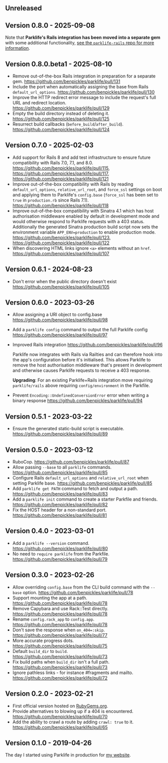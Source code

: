 ## Unreleased

## Version 0.8.0 - 2025-09-08

Note that **Parklife's Rails integration has been moved into a separate gem** with some additional functionality, [see the `parklife-rails` repo for more information](https://github.com/benpickles/parklife-rails).

## Version 0.8.0.beta1 - 2025-08-10

- Remove out-of-the-box Rails integration in preparation for a separate gem. <https://github.com/benpickles/parklife/pull/131>
- Include the port when automatically assigning the base from Rails `default_url_options`. <https://github.com/benpickles/parklife/pull/130>
- Improve the HTTP redirect error message to include the request's full URL and redirect location. <https://github.com/benpickles/parklife/pull/129>
- Empty the build directory instead of deleting it. <https://github.com/benpickles/parklife/pull/125>
- Resurrect build callbacks (`before_build`/`after_build`). <https://github.com/benpickles/parklife/pull/124>

## Version 0.7.0 - 2025-02-03

- Add support for Rails 8 and add test infrastructure to ensure future compatibility with Rails 7.0, 7.1, and 8.0. <https://github.com/benpickles/parklife/pull/115>, <https://github.com/benpickles/parklife/pull/117>, <https://github.com/benpickles/parklife/pull/121>
- Improve out-of-the-box compatibility with Rails by reading `default_url_options`, `relative_url_root`, and `force_ssl` settings on boot and applying them to Parklife's `config.base` (`force_ssl` has been set to `true` in `production.rb` since Rails 7.1). <https://github.com/benpickles/parklife/pull/118>
- Improve out-of-the-box compatibility with Sinatra 4.1 which has host authorisation middleware enabled by default in development mode and would otherwise respond to Parklife requests with a 403 status. Additionally the generated Sinatra production build script now sets the environment variable `APP_ENV=production` to enable production mode. <https://github.com/benpickles/parklife/pull/123>, <https://github.com/benpickles/parklife/pull/122>
- When discovering HTML links ignore `<a>` elements without an `href`. <https://github.com/benpickles/parklife/pull/107>

## Version 0.6.1 - 2024-08-23

- Don't error when the public directory doesn't exist <https://github.com/benpickles/parklife/pull/105>

## Version 0.6.0 - 2023-03-26

- Allow assigning a URI object to config.base <https://github.com/benpickles/parklife/pull/98>

- Add a `parklife config` command to output the full Parklife config <https://github.com/benpickles/parklife/pull/97>

- Improved Rails integration <https://github.com/benpickles/parklife/pull/96>

  Parklife now integrates with Rails via Railties and can therefore hook into the app's configuration before it's initialised. This allows Parklife to remove the host authorisation middleware that's present in development and otherwise causes Parklife requests to receive a 403 response.

  **Upgrading**: For an existing Parklife+Rails integration move requiring `parklife/rails` above requiring `config/environment` in the Parkfile.

- Prevent `Encoding::UndefinedConversionError` error when writing a binary response <https://github.com/benpickles/parklife/pull/94>

## Version 0.5.1 - 2023-03-22

- Ensure the generated static-build script is executable. <https://github.com/benpickles/parklife/pull/89>

## Version 0.5.0 - 2023-03-12

- RuboCop. <https://github.com/benpickles/parklife/pull/87>
- Allow passing `--base` to all `parklife` commands. <https://github.com/benpickles/parklife/pull/85>
- Configure Rails `default_url_options` and `relative_url_root` when setting Parklife base. <https://github.com/benpickles/parklife/pull/85>
- Add `parklife get PATH` command to fetch and output a path. <https://github.com/benpickles/parklife/pull/83>
- Add a `parklife init` command to create a starter Parkfile and friends. <https://github.com/benpickles/parklife/pull/82>
- Fix the HOST header for a non-standard port. <https://github.com/benpickles/parklife/pull/81>

## Version 0.4.0 - 2023-03-01

- Add a `parklife --version` command. <https://github.com/benpickles/parklife/pull/80>
- No need to `require parklife` from the Parkfile. <https://github.com/benpickles/parklife/pull/79>

## Version 0.3.0 - 2023-02-26

- Allow overriding `config.base` from the CLI build command with the `--base` option. <https://github.com/benpickles/parklife/pull/78>
- Support mounting the app at a path. <https://github.com/benpickles/parklife/pull/78>
- Remove Capybara and use Rack::Test directly. <https://github.com/benpickles/parklife/pull/78>
- Rename `config.rack_app` to `config.app`. <https://github.com/benpickles/parklife/pull/78>
- Don't save the response when `on_404=:skip`. <https://github.com/benpickles/parklife/pull/77>
- More accurate progress dots. <https://github.com/benpickles/parklife/pull/75>
- Default `build_dir` to `build`. <https://github.com/benpickles/parklife/pull/73>
- Fix build paths when `build_dir` isn't a full path. <https://github.com/benpickles/parklife/pull/73>
- Ignore pathless links - for instance #fragments and mailto. <https://github.com/benpickles/parklife/pull/72>

## Version 0.2.0 - 2023-02-21

- First official version hosted on [RubyGems.org](https://rubygems.org/gems/parklife).
- Provide alternatives to blowing up if a 404 is encountered. <https://github.com/benpickles/parklife/pull/70>
- Add the ability to crawl a route by adding `crawl: true` to it. <https://github.com/benpickles/parklife/pull/65>

## Version 0.1.0 - 2019-04-26

The day I started using Parklife in production for [my website](https://www.benpickles.com).
